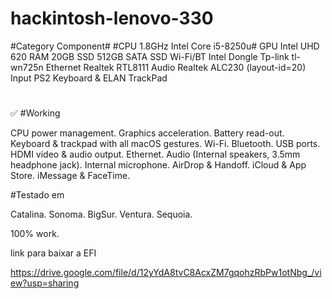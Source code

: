 # hackintosh-lenovo-330

#Category	Component#
#CPU	1.8GHz Intel Core i5-8250u#
GPU	Intel UHD 620
RAM	20GB 
SSD	512GB SATA SSD
Wi-Fi/BT	Intel Dongle Tp-link tl-wn725n
Ethernet	Realtek RTL8111
Audio	Realtek ALC230 (layout-id=20)
Input	PS2 Keyboard & ELAN TrackPad
#

✅ #Working

 CPU power management.
 Graphics acceleration.
 Battery read-out.
 Keyboard & trackpad with all macOS gestures.
 Wi-Fi.
 Bluetooth.
 USB ports.
 HDMI video & audio output.
 Ethernet.
 Audio (Internal speakers, 3.5mm headphone jack).
 Internal microphone.
 AirDrop & Handoff.
 iCloud & App Store.
 iMessage & FaceTime.

 #Testado em 

 Catalina.
 Sonoma.
 BigSur.
 Ventura.
 Sequoia.

 100% work.



link para baixar a EFI

https://drive.google.com/file/d/12yYdA8tvC8AcxZM7gqohzRbPw1otNbg_/view?usp=sharing
